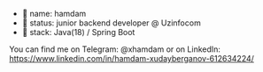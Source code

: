 - 👋 name: hamdam
- 👀 status: junior backend developer @ Uzinfocom
- 🌱 stack: Java(18) / Spring Boot

You can find me on Telegram: @xhamdam  or on LinkedIn: https://www.linkedin.com/in/hamdam-xudayberganov-612634224/

<!---
Hamdam23/Hamdam23 is a ✨ special ✨ repository because its `README.md` (this file) appears on your GitHub profile.
You can click the Preview link to take a look at your changes.
--->
